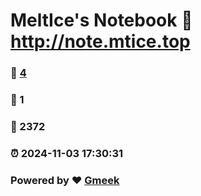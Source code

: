 # MeltIce's Notebook :link: http://note.mtice.top 
### :page_facing_up: [4](http://note.mtice.top/tag.html) 
### :speech_balloon: 1 
### :hibiscus: 2372 
### :alarm_clock: 2024-11-03 17:30:31 
### Powered by :heart: [Gmeek](https://github.com/Meekdai/Gmeek)
